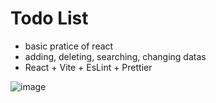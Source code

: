 # Todo List

- basic pratice of react
- adding, deleting, searching, changing datas
- React + Vite + EsLint + Prettier

![image](https://github.com/pcwadarong/Implementation-Practice/assets/86795558/f0da1084-36d3-4cd5-be9b-e1e646dcede1)